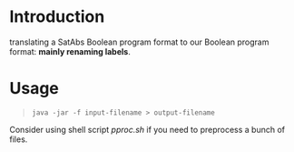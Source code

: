 # Introduction
translating a SatAbs Boolean program format to our Boolean program format: __mainly renaming labels__.

# Usage 

>     java -jar -f input-filename > output-filename

Consider using shell script _pproc.sh_ if you need to preprocess a bunch of files. 

                    